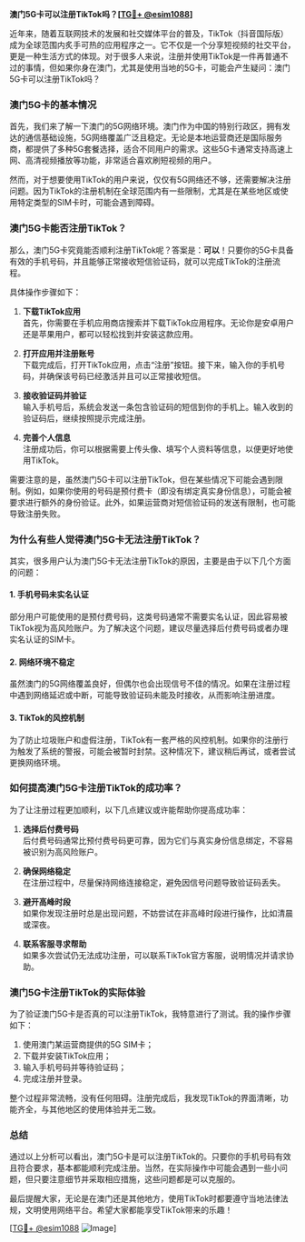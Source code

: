**澳门5G卡可以注册TikTok吗？[[TG💪+ @esim1088](https://t.me/s/esim1088)]**

近年来，随着互联网技术的发展和社交媒体平台的普及，TikTok（抖音国际版）成为全球范围内炙手可热的应用程序之一。它不仅是一个分享短视频的社交平台，更是一种生活方式的体现。对于很多人来说，注册并使用TikTok是一件再普通不过的事情，但如果你身在澳门，尤其是使用当地的5G卡，可能会产生疑问：澳门5G卡可以注册TikTok吗？

### **澳门5G卡的基本情况**

首先，我们来了解一下澳门的5G网络环境。澳门作为中国的特别行政区，拥有发达的通信基础设施，5G网络覆盖广泛且稳定。无论是本地运营商还是国际服务商，都提供了多种5G套餐选择，适合不同用户的需求。这些5G卡通常支持高速上网、高清视频播放等功能，非常适合喜欢刷短视频的用户。

然而，对于想要使用TikTok的用户来说，仅仅有5G网络还不够，还需要解决注册问题。因为TikTok的注册机制在全球范围内有一些限制，尤其是在某些地区或使用特定类型的SIM卡时，可能会遇到障碍。

### **澳门5G卡能否注册TikTok？**

那么，澳门5G卡究竟能否顺利注册TikTok呢？答案是：**可以**！只要你的5G卡具备有效的手机号码，并且能够正常接收短信验证码，就可以完成TikTok的注册流程。

具体操作步骤如下：

1. **下载TikTok应用**  
   首先，你需要在手机应用商店搜索并下载TikTok应用程序。无论你是安卓用户还是苹果用户，都可以轻松找到并安装这款应用。

2. **打开应用并注册账号**  
   下载完成后，打开TikTok应用，点击“注册”按钮。接下来，输入你的手机号码，并确保该号码已经激活并且可以正常接收短信。

3. **接收验证码并验证**  
   输入手机号后，系统会发送一条包含验证码的短信到你的手机上。输入收到的验证码后，继续按照提示完成注册。

4. **完善个人信息**  
   注册成功后，你可以根据需要上传头像、填写个人资料等信息，以便更好地使用TikTok。

需要注意的是，虽然澳门5G卡可以注册TikTok，但在某些情况下可能会遇到限制。例如，如果你使用的号码是预付费卡（即没有绑定真实身份信息），可能会被要求进行额外的身份验证。此外，如果运营商对短信验证码的发送有限制，也可能导致注册失败。

### **为什么有些人觉得澳门5G卡无法注册TikTok？**

其实，很多用户认为澳门5G卡无法注册TikTok的原因，主要是由于以下几个方面的问题：

#### **1. 手机号码未实名认证**
部分用户可能使用的是预付费号码，这类号码通常不需要实名认证，因此容易被TikTok视为高风险账户。为了解决这个问题，建议尽量选择后付费号码或者办理实名认证的SIM卡。

#### **2. 网络环境不稳定**
虽然澳门的5G网络覆盖良好，但偶尔也会出现信号不佳的情况。如果在注册过程中遇到网络延迟或中断，可能导致验证码未能及时接收，从而影响注册进度。

#### **3. TikTok的风控机制**
为了防止垃圾账户和虚假注册，TikTok有一套严格的风控机制。如果你的注册行为触发了系统的警报，可能会被暂时封禁。这种情况下，建议稍后再试，或者尝试更换网络环境。

### **如何提高澳门5G卡注册TikTok的成功率？**

为了让注册过程更加顺利，以下几点建议或许能帮助你提高成功率：

1. **选择后付费号码**  
   后付费号码通常比预付费号码更可靠，因为它们与真实身份信息绑定，不容易被识别为高风险账户。

2. **确保网络稳定**  
   在注册过程中，尽量保持网络连接稳定，避免因信号问题导致验证码丢失。

3. **避开高峰时段**  
   如果你发现注册时总是出现问题，不妨尝试在非高峰时段进行操作，比如清晨或深夜。

4. **联系客服寻求帮助**  
   如果多次尝试仍无法成功注册，可以联系TikTok官方客服，说明情况并请求协助。

### **澳门5G卡注册TikTok的实际体验**

为了验证澳门5G卡是否真的可以注册TikTok，我特意进行了测试。我的操作步骤如下：

1. 使用澳门某运营商提供的5G SIM卡；
2. 下载并安装TikTok应用；
3. 输入手机号码并等待验证码；
4. 完成注册并登录。

整个过程非常流畅，没有任何阻碍。注册完成后，我发现TikTok的界面清晰，功能齐全，与其他地区的使用体验并无二致。

### **总结**

通过以上分析可以看出，澳门5G卡是可以注册TikTok的。只要你的手机号码有效且符合要求，基本都能顺利完成注册。当然，在实际操作中可能会遇到一些小问题，但只要注意细节并采取相应措施，这些问题都是可以克服的。

最后提醒大家，无论是在澳门还是其他地方，使用TikTok时都要遵守当地法律法规，文明使用网络平台。希望大家都能享受TikTok带来的乐趣！

[[TG💪+ @esim1088](https://t.me/s/esim1088) ![Image](https://i.postimg.cc/4NQfJmqS/Snipaste-2025-05-13-00-14-12.png)]